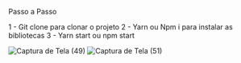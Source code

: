 Passo a Passo

1 - Git clone para clonar o projeto
2 - Yarn ou Npm i para instalar as bibliotecas
3 - Yarn start ou npm start

![Captura de Tela (49)](https://user-images.githubusercontent.com/106413124/203453412-bce15dfb-6b7b-4d16-a7b4-545c7a4f7c8c.png)
![Captura de Tela (51)](https://user-images.githubusercontent.com/106413124/203453510-4e7fc8b1-0dc6-4d20-bb73-28d6a6a347b1.png)
